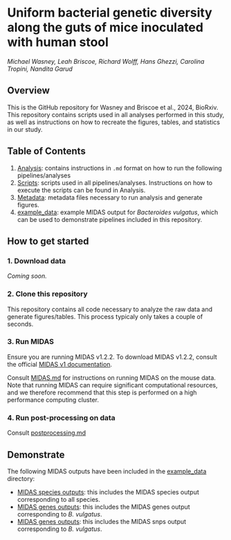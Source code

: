 # Uniform bacterial genetic diversity along the guts of mice inoculated with human stool
*Michael Wasney, Leah Briscoe, Richard Wolff, Hans Ghezzi, Carolina Tropini, Nandita Garud*

## Overview
This is the GitHub repository for Wasney and Briscoe et al., 2024, BioRxiv. This repository contains scripts used in all analyses performed in this study, as well as instructions on how to recreate the figures, tables, and statistics in our study. 

## Table of Contents

1. [Analysis](https://github.com/garudlab/Wasney-Briscoe/tree/main/analysis): contains instructions in `.md` format on how to run the following pipelines/analyses
2. [Scripts](https://github.com/garudlab/Wasney-Briscoe/tree/main/scripts): scripts used in all pipelines/analyses. Instructions on how to execute the scripts can be found in Analysis.
3. [Metadata](https://github.com/garudlab/Wasney-Briscoe/tree/main/metadata): metadata files necessary to run analysis and generate figures.
4. [example_data](https://github.com/garudlab/Wasney-Briscoe/tree/main/example_data): example MIDAS output for _Bacteroides vulgatus_, which can be used to demonstrate pipelines included in this repository.

## How to get started

### 1. Download data

*Coming soon.*

### 2. Clone this repository

This repository contains all code necessary to analyze the raw data and generate figures/tables. This process typicaly only takes a couple of seconds.

### 3. Run MIDAS

Ensure you are running MIDAS v1.2.2. To download MIDAS v1.2.2, consult the official [MIDAS v1 documentation](https://github.com/snayfach/MIDAS).

Consult [MIDAS.md](https://github.com/garudlab/Wasney-Briscoe/tree/main/analysis/MIDAS.md) for instructions on running MIDAS on the mouse data. Note that running MIDAS can require significant computational resources, and we therefore recommend that this step is performed on a high performance computing cluster.

### 4. Run post-processing on data

Consult [postprocessing.md](https://github.com/garudlab/Wasney-Briscoe/tree/main/analysis/postprocessing.md)

## Demonstrate

The following MIDAS outputs have been included in the [example_data](https://github.com/garudlab/Wasney-Briscoe/tree/main/example_data) directory:
- [MIDAS species outputs](https://github.com/garudlab/Wasney-Briscoe/example_data/merged_data/species/): this includes the MIDAS species output corresponding to all species.
- [MIDAS genes outputs](https://github.com/garudlab/Wasney-Briscoe/tree/main/example_data/merged_data/genes/): this includes the MIDAS genes output corresponding to _B. vulgatus_.
- [MIDAS genes outputs](https://github.com/garudlab/Wasney-Briscoe/tree/main/example_data/merged_data/snps/): this includes the MIDAS snps output corresponding to _B. vulgatus_.
